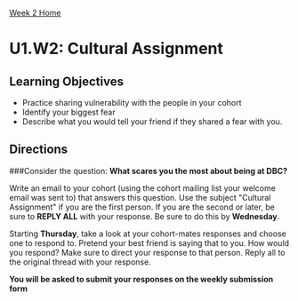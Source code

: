[Week 2 Home](./)

# U1.W2: Cultural Assignment

## Learning Objectives
- Practice sharing vulnerability with the people in your cohort
- Identify your biggest fear
- Describe what you would tell your friend if they shared a fear with you. 

## Directions

###Consider the question: 
**What scares you the most about being at DBC?**

Write an email to your cohort (using the cohort mailing list your welcome email was sent to) that answers this question. Use the subject "Cultural Assignment" if you are the first person. 
If you are the second or later, be sure to **REPLY ALL** with your response. Be sure to do this by **Wednesday**. 

Starting **Thursday**, take a look at your cohort-mates responses and choose one to respond to. Pretend your best friend is saying that to you. How would you respond? Make sure to direct your response to that person. Reply all to the original thread with your response. 

**You will be asked to submit your responses on the weekly submission form**